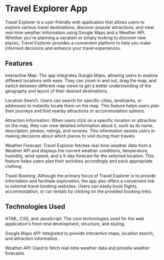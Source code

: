 
# Travel Explorer App

Travel Explorer is a user-friendly web application that allows users to explore various travel destinations, discover popular attractions, and view real-time weather information using Google Maps and a Weather API. Whether you're planning a vacation or simply looking to discover new places, Travel Explorer provides a convenient platform to help you make informed decisions and enhance your travel experiences.

## Features
Interactive Map: The app integrates Google Maps, allowing users to explore different locations with ease. They can zoom in and out, drag the map, and switch between different map views to get a better understanding of the geography and layout of their desired destinations.

Location Search: Users can search for specific cities, landmarks, or addresses to instantly locate them on the map. This feature helps users plan their journeys and find nearby attractions or accommodation options.

Attraction Information: When users click on a specific location or attraction on the map, they can view detailed information about it, such as its name, description, photos, ratings, and reviews. This information assists users in making decisions about which places to visit during their travels.

Weather Forecast: Travel Explorer fetches real-time weather data from a Weather API and displays the current weather conditions, temperature, humidity, wind speed, and a 5-day forecast for the selected location. This feature helps users plan their activities accordingly and pack appropriate clothing.

Travel Booking: Although the primary focus of Travel Explorer is to provide information and facilitate exploration, the app also offers a convenient link to external travel booking websites. Users can easily book flights, accommodation, or car rentals by clicking on the provided booking links.

## Technologies Used
HTML, CSS, and JavaScript: The core technologies used for the web application's front-end development, structure, and styling.

Google Maps API: Integrated to provide interactive maps, location search, and attraction information.

Weather API: Used to fetch real-time weather data and provide weather forecasts.

